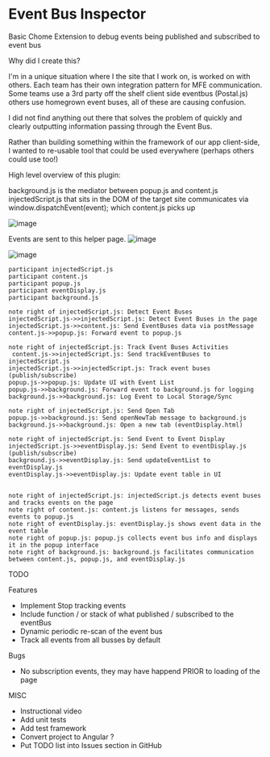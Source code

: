 # Event Bus Inspector
Basic Chome Extension to debug events being published and subscribed to event bus

Why did I create this?

I'm in a unique situation where I the site that I work on, is worked on with others. Each team has their own integration pattern for MFE communication.
Some teams use a 3rd party off the shelf client side eventbus (Postal.js) others use homegrown event buses, all of these are causing confusion.

I did not find anything out there that solves the problem of quickly and clearly outputting information passing through the Event Bus.

Rather than building something within the framework of our app client-side, I wanted to re-usable tool that could be used everywhere (perhaps others could use too!)


High level overview of this plugin:

background.js is the mediator between popup.js and content.js
injectedScript.js that sits in the DOM of the target site communicates via window.dispatchEvent(event); which content.js picks up

![image](https://github.com/user-attachments/assets/ff40ac70-348f-48e8-909e-371888827d9f)


Events are sent to this helper page. 
![image](https://github.com/user-attachments/assets/b971adf9-be53-4991-97cb-d751baad96b0)

![image](https://github.com/user-attachments/assets/4ccb0266-5f7e-410b-8c2c-5e6a61fb82b2)


```
participant injectedScript.js
participant content.js
participant popup.js
participant eventDisplay.js
participant background.js

note right of injectedScript.js: Detect Event Buses
injectedScript.js->>injectedScript.js: Detect Event Buses in the page
injectedScript.js->>content.js: Send EventBuses data via postMessage
content.js->>popup.js: Forward event to popup.js

note right of injectedScript.js: Track Event Buses Activities
 content.js->>injectedScript.js: Send trackEventBuses to injectedScript.js
injectedScript.js->>injectedScript.js: Track event buses (publish/subscribe)
popup.js->>popup.js: Update UI with Event List
popup.js->>background.js: Forward event to background.js for logging
background.js->>background.js: Log Event to Local Storage/Sync

note right of injectedScript.js: Send Open Tab
popup.js->>background.js: Send openNewTab message to background.js
background.js->>background.js: Open a new tab (eventDisplay.html)

note right of injectedScript.js: Send Event to Event Display
injectedScript.js->>eventDisplay.js: Send Event to eventDisplay.js (publish/subscribe)
background.js->>eventDisplay.js: Send updateEventList to eventDisplay.js
eventDisplay.js->>eventDisplay.js: Update event table in UI


note right of injectedScript.js: injectedScript.js detects event buses and tracks events on the page
note right of content.js: content.js listens for messages, sends events to popup.js
note right of eventDisplay.js: eventDisplay.js shows event data in the event table
note right of popup.js: popup.js collects event bus info and displays it in the popup interface
note right of background.js: background.js facilitates communication between content.js, popup.js, and eventDisplay.js
```



TODO

Features 
- Implement Stop tracking events
- Include function / or stack of what published / subscribed to the eventBus
- Dynamic periodic re-scan of the event bus
- Track all events from all busses by default

Bugs
- No subscription events, they may have happend PRIOR to loading of the page

MISC
- Instructional video
- Add unit tests
- Add test framework
- Convert project to Angular ?
- Put TODO list into Issues section in GitHub




